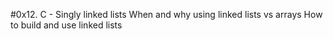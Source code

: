 #0x12. C - Singly linked lists
When and why using linked lists vs arrays
How to build and use linked lists
